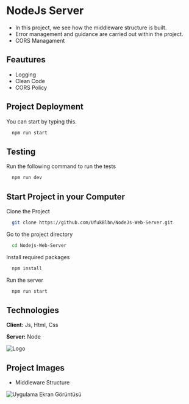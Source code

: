 
# NodeJs Server

- In this project, we see how the middleware structure is built.
- Error management and guidance are carried out within the project.
- CORS Managament
## Feautures

- Logging
- Clean Code
- CORS Policy

  
## Project Deployment

You can start by typing this.

```bash
  npm run start
```

  
## Testing

Run the following command to run the tests

```bash
  npm run dev
```

  
## Start Project in your Computer

Clone the Project

```bash
  git clone https://github.com/UfukBlbn/NodeJs-Web-Server.git
```

Go to the project directory

```bash
  cd Nodejs-Web-Server
```

Install required packages

```bash
  npm install
```

Run the server

```bash
  npm run start
```

  
## Technologies

**Client:** Js, Html, Css

**Server:** Node

  
![Logo](https://upload.wikimedia.org/wikipedia/commons/thumb/7/7e/Node.js_logo_2015.svg/2560px-Node.js_logo_2015.svg.png)

    
## Project Images

- Middleware Structure

![Uygulama Ekran Görüntüsü](https://media.geeksforgeeks.org/wp-content/uploads/20211007175759/MiddlewareChaining.png)

 
